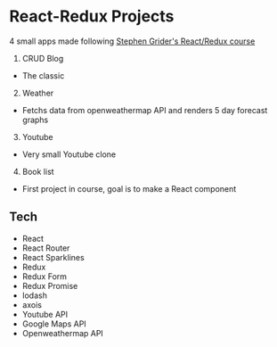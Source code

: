 # React-Redux Projects
4 small apps made following [Stephen Grider's React/Redux course](https://www.udemy.com/react-redux/learn/v4/overview)

1. CRUD Blog
  - The classic
2. Weather
  - Fetchs data from openweathermap API and renders 5 day forecast graphs
3. Youtube
  - Very small Youtube clone
4. Book list
  - First project in course, goal is to make a React component

## Tech
  * React
  * React Router
  * React Sparklines
  * Redux
  * Redux Form
  * Redux Promise
  * lodash
  * axois
  * Youtube API
  * Google Maps API
  * Openweathermap API
